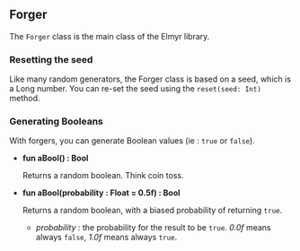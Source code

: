 ## Forger

The `Forger` class is the main class of the Elmyr library. 

### Resetting the seed

Like many random generators, the Forger class is based on a seed, which is a Long number. You can re-set the seed using the `reset(seed: Int)` method. 


### Generating Booleans

With forgers, you can generate Boolean values (ie : `true` or `false`). 

 - **fun aBool() : Bool**

    Returns a random boolean. Think coin toss.

 - **fun aBool(probability : Float = 0.5f) : Bool**

    Returns a random boolean, with a biased probability of returning `true`.

    - _probability_ : the probability for the result to be `true`. _0.0f_ means always `false`, _1.0f_ means always `true`.